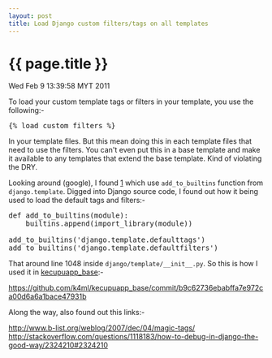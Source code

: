 ```yaml
---
layout: post
title: Load Django custom filters/tags on all templates
---
```


{{ page.title }}
==========

<p class="meta">Wed Feb 9 13:39:58 MYT 2011</p>

To load your custom template tags or filters in your template, you use the following:-

<pre>
{% load custom_filters %}
</pre>

In your template files. But this mean doing this in each template files that need to use the filters. You can't even put this in a base template and make it available to any templates that extend the base template. Kind of violating the DRY.

Looking around (google), I found [1] which use `add_to_builtins` function from `django.template`. Digged into Django source code, I found out how it being used to load the default tags and filters:-

<pre>
def add_to_builtins(module):
    builtins.append(import_library(module))

add_to_builtins('django.template.defaulttags')
add_to_builtins('django.template.defaultfilters')
</pre>

That around line 1048 inside `django/template/__init__.py`. So this is how I used it in [kecupuapp_base][2]:-

https://github.com/k4ml/kecupuapp_base/commit/b9c62736ebabffa7e972ca00d6a6a1bace47931b

Along the way, also found out this links:-

http://www.b-list.org/weblog/2007/dec/04/magic-tags/
http://stackoverflow.com/questions/1118183/how-to-debug-in-django-the-good-way/2324210#2324210

[1]:http://d-w.me/blog/2010/2/18/11/
[2]:https://github.com/k4ml/kecupuapp_base

